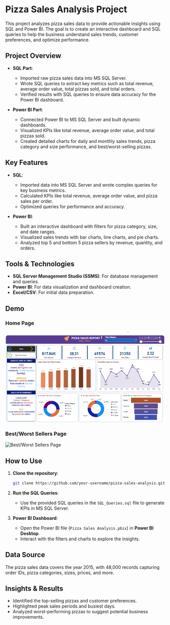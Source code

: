 # Pizza Sales Analysis Project

This project analyzes pizza sales data to provide actionable insights using SQL and Power BI. The goal is to create an interactive dashboard and SQL queries to help the business understand sales trends, customer preferences, and optimize performance.

## Project Overview

- **SQL Part**: 
  - Imported raw pizza sales data into MS SQL Server.
  - Wrote SQL queries to extract key metrics such as total revenue, average order value, total pizzas sold, and total orders.
  - Verified results with SQL queries to ensure data accuracy for the Power BI dashboard.

- **Power BI Part**:
  - Connected Power BI to MS SQL Server and built dynamic dashboards.
  - Visualized KPIs like total revenue, average order value, and total pizzas sold.
  - Created detailed charts for daily and monthly sales trends, pizza category and size performance, and best/worst-selling pizzas.

## Key Features

- **SQL**: 
  - Imported data into MS SQL Server and wrote complex queries for key business metrics.
  - Calculated KPIs like total revenue, average order value, and pizza sales per order.
  - Optimized queries for performance and accuracy.
  
- **Power BI**:
  - Built an interactive dashboard with filters for pizza category, size, and date ranges.
  - Visualized sales trends with bar charts, line charts, and pie charts.
  - Analyzed top 5 and bottom 5 pizza sellers by revenue, quantity, and orders.

## Tools & Technologies

- **SQL Server Management Studio (SSMS)**: For database management and queries.
- **Power BI**: For data visualization and dashboard creation.
- **Excel/CSV**: For initial data preparation.

## Demo

### Home Page

![Home Page](https://github.com/nakul-jain14/Pizza-Sales-Analysis/blob/main/Pizza%20Sales%20Images/Home%20Page.png)

### Best/Worst Sellers Page

![Best/Worst Sellers Page](path_to_best_worst_sellers_screenshot.png)

## How to Use

1. **Clone the repository**:
   ```bash
   git clone https://github.com/your-username/pizza-sales-analysis.git

2. **Run the SQL Queries**:
   - Use the provided SQL queries in the `SQL_Queries.sql` file to generate KPIs in MS SQL Server.

3. **Power BI Dashboard**:
   - Open the Power BI file (`Pizza Sales Analysis.pbix`) in **Power BI Desktop**.
   - Interact with the filters and charts to explore the insights.

## Data Source

The pizza sales data covers the year 2015, with 48,000 records capturing order IDs, pizza categories, sizes, prices, and more.

## Insights & Results

- Identified the top-selling pizzas and customer preferences.
- Highlighted peak sales periods and busiest days.
- Analyzed worst-performing pizzas to suggest potential business improvements.
